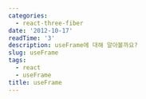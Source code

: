 ```yaml
---
categories:
  - react-three-fiber
date: '2012-10-17'
readTime: '3'
description: useFrame에 대해 알아볼까요?
slug: useFrame
tags:
  - react
  - useFrame
title: useFrame
---
```

